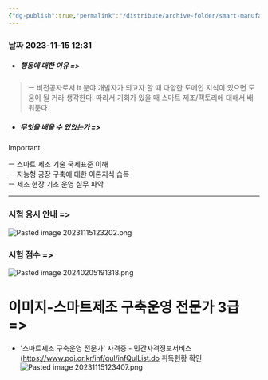```yaml
---
{"dg-publish":true,"permalink":"/distribute/archive-folder/smart-manufacturing-implementation-professional/","noteIcon":""}
---
```


### 날짜 2023-11-15 12:31

- ##### 행동에 대한 이유 =>

> ㅡ
> 비전공자로서 it 분야 개발자가 되고자 할 때 다양한 도메인 지식이 있으면 도움이 될 거라 생각한다. 따라서 기회가 있을 때 스마트 제조/팩토리에 대해서 배워둔다.

- ##### 무엇을 배울 수 있었는가 =>

> [!important]
> ㅡ 스마트 제조 기술 국제표준 이해  
> ㅡ 지능형 공장 구축에 대한 이론지식 습득  
> ㅡ 제조 현장 기초 운영 실무 파악


-------------------------------
### 시험 응시 안내 =>
![Pasted image 20231115123202.png](/img/user/%EC%B2%A8%EB%B6%80%ED%8C%8C%EC%9D%BC/Pasted%20image%2020231115123202.png)

### 시험 점수 =>
![Pasted image 20240205191318.png](/img/user/%EC%B2%A8%EB%B6%80%ED%8C%8C%EC%9D%BC/Pasted%20image%2020240205191318.png)


# 이미지-스마트제조 구축운영 전문가 3급 =>
- '스마트제조 구축운영 전문가' 자격증 - 민간자격정보서비스(https://www.pqi.or.kr/inf/qul/infQulList.do  취득현황 확인 
![Pasted image 20231115123407.png](/img/user/%EC%B2%A8%EB%B6%80%ED%8C%8C%EC%9D%BC/Pasted%20image%2020231115123407.png)